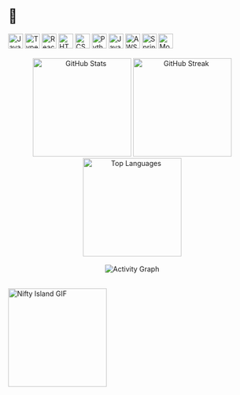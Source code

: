 <!-- Top Emoji Aligned Left -->
<h1 align="left">👾</h1>

<!-- Tech Stack Logos in One Line -->
<div align="left">
  <img src="https://cdn.jsdelivr.net/gh/devicons/devicon/icons/javascript/javascript-original.svg" height="30" alt="JavaScript" />
  <img src="https://cdn.jsdelivr.net/gh/devicons/devicon/icons/typescript/typescript-original.svg" height="30" alt="TypeScript" />
  <img src="https://cdn.jsdelivr.net/gh/devicons/devicon/icons/react/react-original.svg" height="30" alt="React" />
  <img src="https://cdn.jsdelivr.net/gh/devicons/devicon/icons/html5/html5-original.svg" height="30" alt="HTML5" />
  <img src="https://cdn.jsdelivr.net/gh/devicons/devicon/icons/css3/css3-original.svg" height="30" alt="CSS3" />
  <img src="https://cdn.jsdelivr.net/gh/devicons/devicon/icons/python/python-original.svg" height="30" alt="Python" />
  <img src="https://cdn.jsdelivr.net/gh/devicons/devicon/icons/java/java-original.svg" height="30" alt="Java" />
  <img src="https://skillicons.dev/icons?i=aws" height="30" alt="AWS" />
  <img src="https://cdn.simpleicons.org/spring/6DB33F" height="30" alt="Spring" />
  <img src="https://skillicons.dev/icons?i=mongodb" height="30" alt="MongoDB" />
</div>

<!-- Spacer -->
<br/>

<!-- GitHub Stats Section -->
<div align="center">
  <img src="https://github-readme-stats.vercel.app/api?username=gangkush&show_icons=true&theme=tokyonight&hide_border=true" height="200" alt="GitHub Stats" />
  <img src="https://streak-stats.demolab.com?user=gangkush&theme=tokyonight&hide_border=true" height="200" alt="GitHub Streak" />
  <img src="https://github-readme-stats.vercel.app/api/top-langs?username=gangkush&layout=compact&langs_count=6&theme=tokyonight&hide_border=true" height="200" alt="Top Languages" />
</div>

<!-- Spacer -->
<br/>

<!-- Activity Graph Section -->
<div align="center">
  <img src="https://github-readme-activity-graph.vercel.app/graph?username=gangkush&area=true&theme=tokyo-night&hide_border=true" alt="Activity Graph" />
</div>

<!-- Spacer -->
<br/>

<!-- Tenor GIF -->
<p align="left">
  <img src="https://media1.tenor.com/m/DLJOlW_LjuUAAAAC/nifty-nifty-island.gif" height="200" alt="Nifty Island GIF" />
</p>
